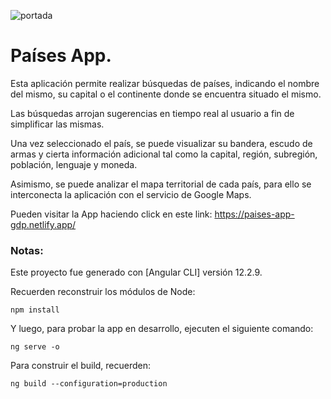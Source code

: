 ![portada](https://github.com/gabrieldp36/country-app/assets/88417383/dd54fdf5-3dec-49fd-b4a3-70dc724776df)

# Países App.

Esta aplicación permite realizar búsquedas de países, indicando el nombre del mismo, su capital o el continente donde se encuentra situado el mismo.

Las búsquedas arrojan sugerencias en tiempo real al usuario a fin de simplificar las mismas.

Una vez seleccionado el país, se puede visualizar su bandera, escudo de armas y cierta información adicional tal como la capital, región, subregión, población, lenguaje y moneda.

Asimismo, se puede analizar el mapa territorial de cada país, para ello se interconecta la aplicación con el servicio de Google Maps.

Pueden visitar la App haciendo click en este link: https://paises-app-gdp.netlify.app/

### Notas:

Este proyecto fue generado con [Angular CLI] versión 12.2.9.

Recuerden reconstruir los módulos de Node:

```
npm install
```

Y luego, para probar la app en desarrollo, ejecuten el siguiente comando:

```
ng serve -o
```

Para construir el build, recuerden:

```
ng build --configuration=production
```
